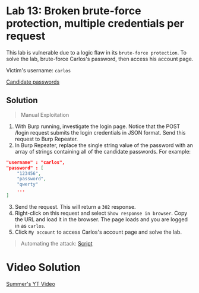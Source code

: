# Lab 13: Broken brute-force protection, multiple credentials per request

This lab is vulnerable due to a logic flaw in its `brute-force protection`. To solve the lab, brute-force Carlos's password, then access his account page.

Victim's username: `carlos`

[Candidate passwords](https://portswigger.net/web-security/authentication/auth-lab-passwords)

## Solution
> Manual Exploitation
1. With Burp running, investigate the login page. Notice that the POST /login request submits the login credentials in JSON format. Send this request to Burp Repeater.
2. In Burp Repeater, replace the single string value of the password with an array of strings containing all of the candidate passwords. For example:
```json
"username" : "carlos",
"password" : [
    "123456",
    "password",
    "qwerty"
    ...
]
```

3. Send the request. This will return a `302` response.
4. Right-click on this request and select `Show response in browser`. Copy the URL and load it in the browser. The page loads and you are logged in as `carlos`.
5. Click `My account` to access Carlos's account page and solve the lab.

> Automating the attack: [Script](https://github.com/darshannn10/PortSwiggers-Web-Sec-Academy/blob/main/Authentication/lab-13/auth-lab-13.py)

# Video Solution
[Summer's YT Video](https://youtu.be/EuLhoEv3XYk)
